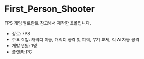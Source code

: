 # First_Person_Shooter

FPS 게임 발로란트 참고해서 제작한 포폴입니다.

- 장르: FPS
- 주요 작업: 캐릭터 이동, 캐릭터 공격 및 피격, 무기 교체, 적 AI 자동 공격
- 개발 인원: 1명
- 플랫폼: PC
